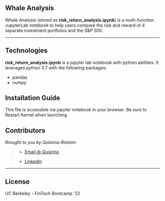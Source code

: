 
## Whale Analysis

Whale Analysis  (stored as **risk_return_analysis.ipynb**) is a multi-function JupyterLab notebook to help users compare the risk and reward of 4 separate investment portfolios and the S&P 500.


---

## Technologies

**risk_return_analysis.ipynb** is a jupyter lab notebook with python abilities. It leverages python 3.7 with the following packages:

* pandas 
* numpy

## Installation Guide

This file is accessible via jupyter notebook in your browser. Be sure to Restart Kernel when launching

## Contributors

*Brought to you by Quianna Rolston*
> * [Email @ Quianna](quiannarolston@gmail.com)

> * [LinkedIn](https://www.linkedin.com/in/quianna-rolston/)

---

## License

UC Berkeley - FinTech Bootcamp '22